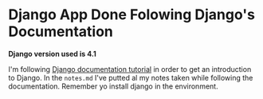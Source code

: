 # Django App Done Folowing Django's Documentation

**Django version used is 4.1**

I'm following [Django documentation tutorial](https://docs.djangoproject.com/en/dev/intro/tutorial01/) in order to get an introduction to Django. In the `notes.md` I've putted al my notes taken while following the documentation.
Remember yo install django in the environment.